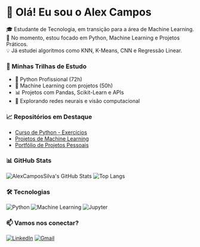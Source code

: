 
# 👋 Olá! Eu sou o Alex Campos

🎓 Estudante de Tecnologia, em transição para a área de Machine Learning.  
📌 No momento, estou focado em Python, Machine Learning e Projetos Práticos.  
💡 Já estudei algoritmos como KNN, K-Means, CNN e Regressão Linear.  

### 🚀 Minhas Trilhas de Estudo
- 📘 Python Profissional (72h)
- 🤖 Machine Learning com projetos (50h)
- 📊 Projetos com Pandas, Scikit-Learn e APIs
- 🧠 Explorando redes neurais e visão computacional

### 📈 Repositórios em Destaque
- [Curso de Python - Exercícios](https://github.com/SEU-USUARIO/python-fundamentos)
- [Projetos de Machine Learning](https://github.com/SEU-USUARIO/machine-learning)
- [Portfólio de Projetos Pessoais](https://github.com/SEU-USUARIO/projetos-pessoais)



### 📊 GitHub Stats

![AlexCamposSilva's GitHub Stats](https://github-readme-stats.vercel.app/api?username=AlexCamposSilva&show_icons=true&theme=tokyonight)
![Top Langs](https://github-readme-stats.vercel.app/api/top-langs/?username=AlexCamposSilva&layout=compact&theme=tokyonight)

### 🛠️ Tecnologias
![Python](https://img.shields.io/badge/-Python-3776AB?style=flat&logo=python&logoColor=white)
![Machine Learning](https://img.shields.io/badge/-MachineLearning-102C57?style=flat&logo=TensorFlow&logoColor=orange)
![Jupyter](https://img.shields.io/badge/-Jupyter-F37626?style=flat&logo=Jupyter&logoColor=white)

### 📫 Vamos nos conectar?

[![LinkedIn](https://img.shields.io/badge/LinkedIn-0A66C2?style=flat-square&logo=linkedin&logoColor=white)](https://www.linkedin.com/in/seu-linkedin/)
[![Gmail](https://img.shields.io/badge/Gmail-D14836?style=flat-square&logo=gmail&logoColor=white)](mailto:seu@email.com)



